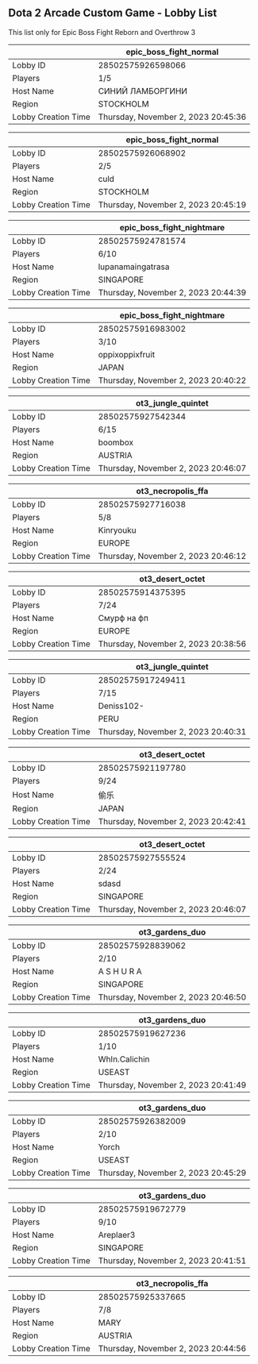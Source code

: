 ## Dota 2 Arcade Custom Game - Lobby List

This list only for Epic Boss Fight Reborn and Overthrow 3

|  | epic_boss_fight_normal |
| ------ | ------ |
| Lobby ID | 28502575926598066 |
| Players | 1/5 |
| Host Name | СИНИЙ ЛАМБОРГИНИ |
| Region | STOCKHOLM |
| Lobby Creation Time | Thursday, November 2, 2023 20:45:36 |


|  | epic_boss_fight_normal |
| ------ | ------ |
| Lobby ID | 28502575926068902 |
| Players | 2/5 |
| Host Name | culd |
| Region | STOCKHOLM |
| Lobby Creation Time | Thursday, November 2, 2023 20:45:19 |


|  | epic_boss_fight_nightmare |
| ------ | ------ |
| Lobby ID | 28502575924781574 |
| Players | 6/10 |
| Host Name | lupanamaingatrasa |
| Region | SINGAPORE |
| Lobby Creation Time | Thursday, November 2, 2023 20:44:39 |


|  | epic_boss_fight_nightmare |
| ------ | ------ |
| Lobby ID | 28502575916983002 |
| Players | 3/10 |
| Host Name | oppixoppixfruit |
| Region | JAPAN |
| Lobby Creation Time | Thursday, November 2, 2023 20:40:22 |


|  | ot3_jungle_quintet |
| ------ | ------ |
| Lobby ID | 28502575927542344 |
| Players | 6/15 |
| Host Name | boombox |
| Region | AUSTRIA |
| Lobby Creation Time | Thursday, November 2, 2023 20:46:07 |


|  | ot3_necropolis_ffa |
| ------ | ------ |
| Lobby ID | 28502575927716038 |
| Players | 5/8 |
| Host Name | Kinryouku |
| Region | EUROPE |
| Lobby Creation Time | Thursday, November 2, 2023 20:46:12 |


|  | ot3_desert_octet |
| ------ | ------ |
| Lobby ID | 28502575914375395 |
| Players | 7/24 |
| Host Name | Смурф на фп |
| Region | EUROPE |
| Lobby Creation Time | Thursday, November 2, 2023 20:38:56 |


|  | ot3_jungle_quintet |
| ------ | ------ |
| Lobby ID | 28502575917249411 |
| Players | 7/15 |
| Host Name | Deniss102- |
| Region | PERU |
| Lobby Creation Time | Thursday, November 2, 2023 20:40:31 |


|  | ot3_desert_octet |
| ------ | ------ |
| Lobby ID | 28502575921197780 |
| Players | 9/24 |
| Host Name | 偷乐 |
| Region | JAPAN |
| Lobby Creation Time | Thursday, November 2, 2023 20:42:41 |


|  | ot3_desert_octet |
| ------ | ------ |
| Lobby ID | 28502575927555524 |
| Players | 2/24 |
| Host Name | sdasd |
| Region | SINGAPORE |
| Lobby Creation Time | Thursday, November 2, 2023 20:46:07 |


|  | ot3_gardens_duo |
| ------ | ------ |
| Lobby ID | 28502575928839062 |
| Players | 2/10 |
| Host Name | A S H U R A |
| Region | SINGAPORE |
| Lobby Creation Time | Thursday, November 2, 2023 20:46:50 |


|  | ot3_gardens_duo |
| ------ | ------ |
| Lobby ID | 28502575919627236 |
| Players | 1/10 |
| Host Name | WhIn.Calichin |
| Region | USEAST |
| Lobby Creation Time | Thursday, November 2, 2023 20:41:49 |


|  | ot3_gardens_duo |
| ------ | ------ |
| Lobby ID | 28502575926382009 |
| Players | 2/10 |
| Host Name | Yorch |
| Region | USEAST |
| Lobby Creation Time | Thursday, November 2, 2023 20:45:29 |


|  | ot3_gardens_duo |
| ------ | ------ |
| Lobby ID | 28502575919672779 |
| Players | 9/10 |
| Host Name | Areplaer3 |
| Region | SINGAPORE |
| Lobby Creation Time | Thursday, November 2, 2023 20:41:51 |


|  | ot3_necropolis_ffa |
| ------ | ------ |
| Lobby ID | 28502575925337665 |
| Players | 7/8 |
| Host Name | MARY |
| Region | AUSTRIA |
| Lobby Creation Time | Thursday, November 2, 2023 20:44:56 |


